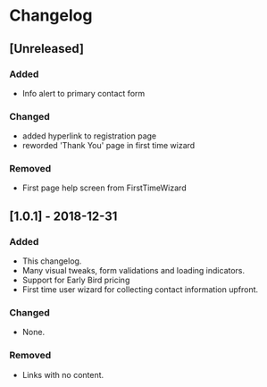 # Changelog

## [Unreleased]

### Added

- Info alert to primary contact form

### Changed

- added hyperlink to registration page
- reworded 'Thank You' page in first time wizard

### Removed

- First page help screen from FirstTimeWizard

## [1.0.1] - 2018-12-31

### Added

- This changelog.
- Many visual tweaks, form validations and loading indicators.
- Support for Early Bird pricing
- First time user wizard for collecting contact information upfront.

### Changed

- None.

### Removed

- Links with no content.
